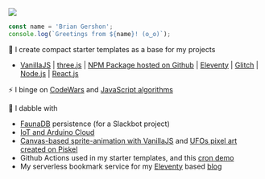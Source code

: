 <p>
    <a href="https://unsplash.com/@krisroller?utm_source=unsplash&amp;utm_medium=referral&amp;utm_content=creditCopyText"><img src="https://images.unsplash.com/photo-1468276311594-df7cb65d8df6?ixlib=rb-1.2.1&ixid=eyJhcHBfaWQiOjM4MDM3fQ&w=854&h=120&fit=crop&mask=corners&&corner-radius=20,20,0,0&txt=Photo%20by%20Kristopher%20Roller.&txt-size=14&txt-pad=6&txt-align=bottom,right&txt-color=FFF&txt-font=sans-serif&fp-x=.825&fp-y=.35" /></a>
</p>

```JavaScript
const name = 'Brian Gershon';
console.log(`Greetings from ${name}! (ʘ‿ʘ)`);
```

🌱 I create compact starter templates as a base for my projects
- [VanillaJS](https://github.com/briangershon/vanilla-js-minimal) |
[three.js](https://github.com/briangershon/threejs-minimal) |
[NPM Package hosted on Github](https://github.com/briangershon/npm-package-minimal) |
[Eleventy](https://github.com/briangershon/eleventy-minimal) |
[Glitch](https://github.com/briangershon/glitch-minimal) |
[Node.js](https://github.com/briangershon/nodejs-minimal) | [React.js](https://github.com/briangershon/react-minimal)

⚡ I binge on [CodeWars](https://www.codewars.com/users/briangershon) and [JavaScript algorithms](https://github.com/briangershon/algorithms-in-javascript)

🔭 I dabble with
- [FaunaDB](https://github.com/briangershon/team-rotation-faunadb) persistence (for a Slackbot project)
- [IoT and Arduino Cloud](https://www.briangershon.com/blog/arduino-iot-explore-kit-getting-started-air-quality-sunrise-sunset/)
- [Canvas-based sprite-animation with VanillaJS](https://github.com/briangershon/ufo) and [UFOs pixel art created on Piskel](https://www.piskelapp.com/user/5359821142360064)
- Github Actions used in my starter templates, and this [cron demo](https://github.com/briangershon/github-actions-cron)
- My serverless bookmark service for my [Eleventy](https://www.briangershon.com/blog/choose-your-own-adventure-with-eleventy/) based [blog](https://www.briangershon.com)

<!--
**briangershon/briangershon** is a ✨ _special_ ✨ repository because its `README.md` (this file) appears on your GitHub profile.

Here are some ideas to get you started:

- 🔭 I’m currently working on ...
- 🌱 I’m currently learning ...
- 👯 I’m looking to collaborate on ...
- 🤔 I’m looking for help with ...
- 💬 Ask me about ...
- 📫 How to reach me: ...
- 😄 Pronouns: ...
- ⚡ Fun fact: ...
-->
